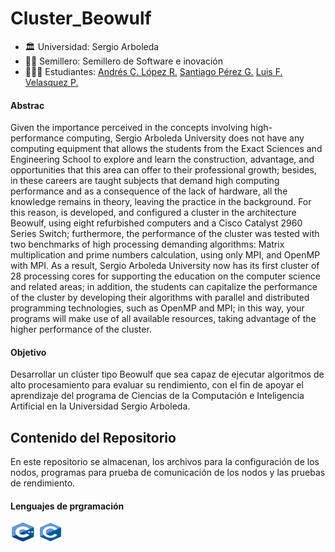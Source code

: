 # Cluster_Beowulf
- 🏛 Universidad: Sergio Arboleda
- 👨‍🏫 Semillero: Semillero de Software e inovación
- 👨🏻‍💻 Estudiantes: [Andrés C. López R.](https://github.com/ACLXRD) [Santiago Pérez G.](https://github.com/Pasta43) [Luis F. Velasquez P.](https://github.com/FelipeVelasquezP)

#### Abstrac
Given the importance perceived in the concepts involving high-performance computing, Sergio Arboleda University does not have any computing equipment that allows the students from the Exact Sciences and Engineering School to explore and learn the construction, advantage, and opportunities that this area can offer to their professional growth; besides, in these careers are taught subjects that demand high computing performance and as a consequence of the lack of hardware, all the knowledge remains in theory, leaving the practice in the background. For this reason, is developed, and configured a cluster in the architecture Beowulf, using eight refurbished computers and a Cisco Catalyst 2960 Series Switch; furthermore, the performance of the cluster was tested with two benchmarks of high processing demanding algorithms: Matrix multiplication and prime numbers calculation, using only MPI, and OpenMP with MPI. As a result, Sergio Arboleda University now has its first cluster of 28 processing cores for supporting the education on the computer science and related areas; in addition, the students can capitalize the performance of the cluster by developing their algorithms with parallel and distributed programming technologies, such as OpenMP and MPI; in this way, your programs will make use of all available resources, taking advantage of the higher performance of the cluster.

#### Objetivo 
Desarrollar un clúster tipo Beowulf que sea capaz de ejecutar algoritmos de alto procesamiento para evaluar su rendimiento, con el fin de apoyar el aprendizaje del programa de Ciencias de la Computación e Inteligencia Artificial en la Universidad Sergio Arboleda.

## Contenido del Repositorio
En este repositorio se almacenan, los archivos para la configuración de los nodos, programas para prueba de comunicación de los nodos y las pruebas de rendimiento.  

#### Lenguajes de prgramación
<div dir="auto">
  <img align="center" alt="C++" height="30" width="40" src="https://raw.githubusercontent.com/devicons/devicon/master/icons/cplusplus/cplusplus-original.svg" style="max-width: 100%;">
  <img align="center" alt="C" height="30" width="40" src="https://raw.githubusercontent.com/devicons/devicon/master/icons/c/c-original.svg" style="max-width: 100%;">
</div>


